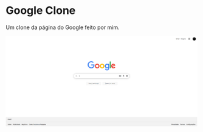 # Google Clone
Um clone da página do Google feito por mim.

![fox](https://github.com/foxzinnx/Google-Clone/blob/53a3e3dad5953a05ec93347bcafda92c6ad9c717/google.png)
